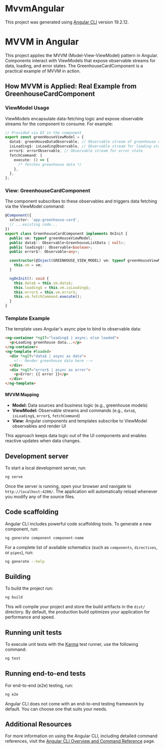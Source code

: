 # MvvmAngular

This project was generated using [Angular CLI](https://github.com/angular/angular-cli) version 19.2.12.

# MVVM in Angular

This project applies the MVVM (Model-View-ViewModel) pattern in Angular. Components interact with ViewModels that expose observable streams for data, loading, and error states. The GreenhouseCardComponent is a practical example of MVVM in action.

## How MVVM is Applied: Real Example from GreenhouseCardComponent

### ViewModel Usage

ViewModels encapsulate data-fetching logic and expose observable streams for the component to consume. For example:

```typescript
// Provided via DI in the component
export const greenHouseViewModel = {
  data$: greenHouseDataObservable, // Observable stream of greenhouse data
  isLoading$: isLoadingObservable, // Observable stream for loading state
  error$: errorObservable, // Observable stream for error state
  fetchCommand: {
    execute: () => {
      /* fetches greenhouse data */
    },
  },
};
```

### View: GreenhouseCardComponent

The component subscribes to these observables and triggers data fetching via the ViewModel command:

```typescript
@Component({
  selector: 'app-greenhouse-card',
  // ...existing code...
})
export class GreenhouseCardComponent implements OnInit {
  public vm: typeof greenHouseViewModel;
  public data$!: Observable<GreenhouseListData | null>;
  public loading$!: Observable<boolean>;
  public error$!: Observable<any>;

  constructor(@Inject(GREENHOUSE_VIEW_MODEL) vm: typeof greenHouseViewModel) {
    this.vm = vm;
  }

  ngOnInit(): void {
    this.data$ = this.vm.data$;
    this.loading$ = this.vm.isLoading$;
    this.error$ = this.vm.error$;
    this.vm.fetchCommand.execute();
  }
}
```

### Template Example

The template uses Angular's async pipe to bind to observable data:

```html
<ng-container *ngIf="loading$ | async; else loaded">
  <p>Loading greenhouse data...</p>
</ng-container>
<ng-template #loaded>
  <div *ngIf="data$ | async as data">
    <!-- Render greenhouse data here -->
  </div>
  <div *ngIf="error$ | async as error">
    <p>Error: {{ error }}</p>
  </div>
</ng-template>
```

#### MVVM Mapping

- **Model:** Data sources and business logic (e.g., greenhouse models)
- **ViewModel:** Observable streams and commands (e.g., `data$`, `isLoading$`, `error$`, `fetchCommand`)
- **View:** Angular components and templates subscribe to ViewModel observables and render UI

This approach keeps data logic out of the UI components and enables reactive updates when data changes.

## Development server

To start a local development server, run:

```bash
ng serve
```

Once the server is running, open your browser and navigate to `http://localhost:4200/`. The application will automatically reload whenever you modify any of the source files.

## Code scaffolding

Angular CLI includes powerful code scaffolding tools. To generate a new component, run:

```bash
ng generate component component-name
```

For a complete list of available schematics (such as `components`, `directives`, or `pipes`), run:

```bash
ng generate --help
```

## Building

To build the project run:

```bash
ng build
```

This will compile your project and store the build artifacts in the `dist/` directory. By default, the production build optimizes your application for performance and speed.

## Running unit tests

To execute unit tests with the [Karma](https://karma-runner.github.io) test runner, use the following command:

```bash
ng test
```

## Running end-to-end tests

For end-to-end (e2e) testing, run:

```bash
ng e2e
```

Angular CLI does not come with an end-to-end testing framework by default. You can choose one that suits your needs.

## Additional Resources

For more information on using the Angular CLI, including detailed command references, visit the [Angular CLI Overview and Command Reference](https://angular.dev/tools/cli) page.
